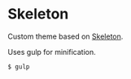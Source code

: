 Skeleton
====

Custom theme based on [Skeleton](http://getskeleton.com).

Uses gulp for minification.

```
$ gulp
```
